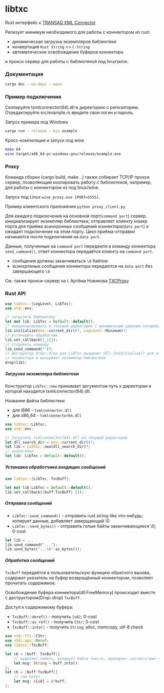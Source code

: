 # libtxc

Rust интерфейс к [TRANSAQ XML Connector](https://www.finam.ru/howtotrade/tconnector/)

Релизует минимум необходимого для работы с коннектором из rust:
- динамическая загрузкa экземпляров библиотеки
- конвертация `Rust String` <> `C-String`
- автоматическое освобождениe буферов коннектора

и прокси сервер для работы с библиотекой под linux\wine.

### Документация
```bash
cargo doc --no-deps --open
```

### Пример подключения
Скопируйте txmlconnector(64).dll в директорию с репозиторем.
Отредактируйте src/example.rs введите свои логин и пароль. 

Запуск примерa под Windows
``` bash
cargo run --release --bin example
```
Кросс-компиляция и запуск под wine
```bash
make 64
wine target/x86_64-pc-windows-gnu/release/example.exe
```
### Proxy
Команда сборки (cargo build, make ..) также собирает TCP/IP прокси сервер,
позволяющий изолировать работу с библиотекой, например, для работы с коннектором из под linux/wine.

Запуск под Linux `wine proxy.exe [PORT=5555]`.

Пример клиентского приложения `python proxy_client.py`.

Для каждого подключения на основной порт(`command port`) сервер инициализирует экземпляр библиотеки, отправляет
клиенту номер порта для приёма асинхронных сообщений коннектора(`data port`) и ожидает
подключение на этом порту. Цикл приёма-отправки начинается после подключения на `data port`. 

Данные, полученные на `command port` передаютя в команду коннектора `send_command()`, ответ коннектора передаётся клиенту на `command port`.
- сообщения должны заканчиваться `\0` байтом
- aсинхронные сообщения коннектора передаются на `data port` без
завершающего `\0`

См. также прокси-сервер на `C` Артёма Новикова [TXCProxy](https://github.com/novikovag/TXCProxy)

### Rust API
```rust
use libtxc::{LogLevel, LibTxc};
use std::env;

// загрузить библиотеку
let mut lib: LibTxc = Default::default();
// инициализировать в текущей директории с минимальным уровнем логирования
lib.initialize(env::current_dir()?, LogLevel::Minimum)?;
// установить обработчик
lib.set_callback(|_|{});
// отправить команду
lib.send_command("")?;
// Деструктор Drop::drop для LibTxc вызывает dll::UnInitialize() для корректной остановки
// коннектора и выгружает экземпляр библиотеки
drop(lib);
```
##### Загрузка экземпляра библиотеки
Конструктор `LibTxc::new` принимает аргументом путь к директории в которой
находится txmlconnector(64).dll.

Название файлa библиотеки
- для i686   - `txmlconnector.dll`
- для x86_64 - `txmlconnector64.dll`

```rust
use libtxc::LibTxc;
use std::env;

// Загрузить txmlconnector(64).dll из текущей директории
let dll_search_dir = env::current_dir()?;
let lib = LibTxc::new(dll_search_dir)?;
// аналогично
let lib: LibTxc = Default::default();
```

##### Установка обработчика входящих сообщений
```rust
use libtxc::{LibTxc, TxcBuff};

let mut lib:LibTxc = Default::default();
lib.set_callback(|buff:TxcBuff| {});
```

##### Отправка сообщений
- `LibTxc::send_command()` - отправить rust string-like что-нибудь; копирует данные, добавляет заверщающий \0
- `LibTxc::send_bytes()` - отправить голые байты заканчивающиеся \0; 0-cost

```rust
let lib = ...
lib.send_command("...");
lib.send_bytes("...\0".as_bytes());
```

##### Обработка сообщений
`TxcBuff` передаётся в пользовательскую функцию обратного вызова, содержит указатель на буфер
возвращённый коннектором, позволяет прочитать содержимое.

Освобождение бyфера коннектора(dll:FreeMemory) происходит вместе с деструктором(Drop::drop) `TxcBuff`.

Доступ к содержимому буфера:
- `TxcBuff::deref()`  - получить `[u8]`; 0-cost
- `TxcBuff::as_ref()` - получить `CStr`; 0-cost
- `TxcBuff::into()`   - получить `String`; alloc, memcopy, utf-8 check

```rust
use std::ffi::CStr;
use std::ops::Deref;
use libtxc::TxcBuff;

let cb = |buff: TxcBuff|{
    // выделяет память, копирует байты текста, проверяет соответствие utf-8
    let msg: String = buff.into();
};
let cb = |buff:TxcBuff|{
    // raw bytes
    let msg: &[u8] = &*buff;
};
```
